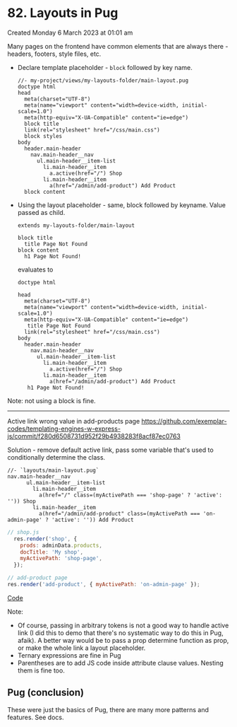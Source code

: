 # 82. Layouts in Pug
Created Monday 6 March 2023 at 01:01 am

Many pages on the frontend have common elements that are always there - headers, footers, style files, etc.

- Declare template placeholder - `block` followed by key name.
	```pug
	//- my-project/views/my-layouts-folder/main-layout.pug
	doctype html
	head
	  meta(charset="UTF-8")
	  meta(name="viewport" content="width=device-width, initial-scale=1.0")
	  meta(http-equiv="X-UA-Compatible" content="ie=edge")
	  block title
	  link(rel="stylesheet" href="/css/main.css")
	  block styles
	body
	  header.main-header
	    nav.main-header__nav
	      ul.main-header__item-list
	        li.main-header__item
	          a.active(href="/") Shop
	        li.main-header__item
	          a(href="/admin/add-product") Add Product
	  block content
	```
- Using the layout placeholder - same, block followed by keyname. Value passed as child.
	```pug
	extends my-layouts-folder/main-layout
	
	block title
	  title Page Not Found
	block content
	  h1 Page Not Found!
	```
	evaluates to 
	```pug
	doctype html
	
	head
	  meta(charset="UTF-8")
	  meta(name="viewport" content="width=device-width, initial-scale=1.0")
	  meta(http-equiv="X-UA-Compatible" content="ie=edge")
	   title Page Not Found
	  link(rel="stylesheet" href="/css/main.css")
	body
	  header.main-header
	    nav.main-header__nav
	      ul.main-header__item-list
	        li.main-header__item
	          a.active(href="/") Shop
	        li.main-header__item
	          a(href="/admin/add-product") Add Product
	   h1 Page Not Found!
	```

Note: not using a block is fine.

---

Active link wrong value in add-products page
https://github.com/exemplar-codes/templating-engines-w-express-js/commit/f280d6508731d952f29b4938283f8acf87ec0763

Solution - remove default active link, pass some variable that's used to conditionally determine the class.
```pug
//- `layouts/main-layout.pug`
nav.main-header__nav
      ul.main-header__item-list
        li.main-header__item
          a(href="/" class=(myActivePath === 'shop-page' ? 'active': '')) Shop
        li.main-header__item
          a(href="/admin/add-product" class=(myActivePath === 'on-admin-page' ? 'active': '')) Add Product
```
```js
// shop.js
  res.render('shop', {
    prods: adminData.products, 
    docTitle: 'My shop', 
    myActivePath: 'shop-page',
  });
```
```js
// add-product page
res.render('add-product', { myActivePath: 'on-admin-page' });
```

[Code](https://github.com/exemplar-codes/templating-engines-w-express-js/commit/b3240643503169b4f09ecf165649c9a94110e2b9)

Note: 
- Of course, passing in arbitrary tokens is not a good way to handle active link (I did this to demo that there's no systematic way to do this in Pug, afaik). A better way would be to pass a prop determine function as prop, or make the whole link a layout placeholder.
- Ternary expressions are fine in Pug
- Parentheses are to add JS code inside attribute clause values. Nesting them is fine too.


## Pug (conclusion)
These were just the basics of Pug, there are many more patterns and features. See docs.